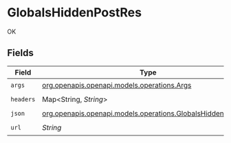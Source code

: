 # GlobalsHiddenPostRes

OK


## Fields

| Field                                                                                                            | Type                                                                                                             | Required                                                                                                         | Description                                                                                                      |
| ---------------------------------------------------------------------------------------------------------------- | ---------------------------------------------------------------------------------------------------------------- | ---------------------------------------------------------------------------------------------------------------- | ---------------------------------------------------------------------------------------------------------------- |
| `args`                                                                                                           | [org.openapis.openapi.models.operations.Args](../../models/operations/Args.md)                                   | :heavy_check_mark:                                                                                               | N/A                                                                                                              |
| `headers`                                                                                                        | Map<String, *String*>                                                                                            | :heavy_check_mark:                                                                                               | N/A                                                                                                              |
| `json`                                                                                                           | [org.openapis.openapi.models.operations.GlobalsHiddenPostJson](../../models/operations/GlobalsHiddenPostJson.md) | :heavy_check_mark:                                                                                               | N/A                                                                                                              |
| `url`                                                                                                            | *String*                                                                                                         | :heavy_check_mark:                                                                                               | N/A                                                                                                              |